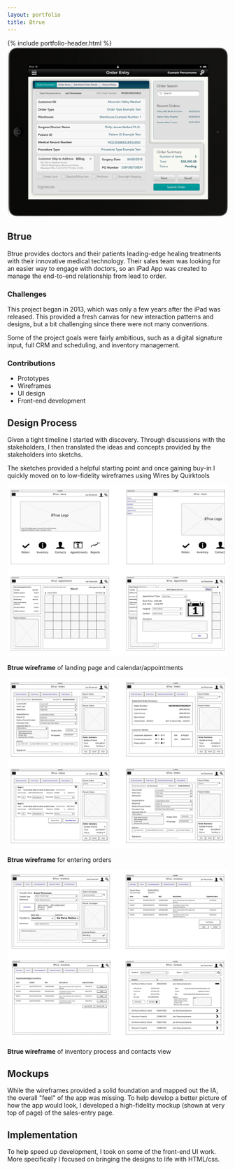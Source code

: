 ```yaml
---
layout: portfolio
title: Btrue
---
```

<div class="portfolio-item">
  <section>
  {% include portfolio-header.html %}
    <img src="/assets/img/portfolio/btrue-ipad.png" alt="" class="thumb">
    <h1>Btrue</h1>
    <p>Btrue provides doctors and their patients leading-edge healing treatments with their innovative medical technology. Their sales team was looking for an easier way to engage with doctors, so an iPad App was created to manage the end-to-end relationship from lead to order.</p>
    <div class="challenges">
      <div class="column--heavy">
        <h3>Challenges</h3>
        <p>This project began in 2013, which was only a few years after the iPad was released. This provided a fresh canvas for new interaction patterns and designs, but a bit challenging since there were not many conventions.</p>
        <p>Some of the project goals were fairly ambitious, such as a digital signature input, full CRM and scheduling, and inventory management.</p>
      </div>
      <div>
        <h3>Contributions</h3>
        <ul>
          <li>Prototypes</li>
          <li>Wireframes</li>
          <li>UI design</li>
          <li>Front-end development</li>
        </ul>
      </div>
    </div>
  </section>
  <section>
    <h2>Design Process</h2>
    <p>Given a tight timeline I started with discovery. Through discussions with the stakeholders, I then translated the ideas and concepts provided by the stakeholders into sketchs.</p>
    <p>The sketches provided a helpful starting point and once gaining buy-in I quickly moved on to low-fidelity wireframes using Wires by Quirktools</p>
    <img src="/assets/img/portfolio/btrue-wireframes/btrue-home-and-appts.jpg" alt="b true home and appointments wireframes">
    <p class="picture-caption"><strong>Btrue wireframe</strong> of landing page and calendar/appointments</p>
    <img src="/assets/img/portfolio/btrue-wireframes/btrue-orders.jpg" alt="b true order entry process wireframes">
    <p class="picture-caption"><strong>Btrue wireframe</strong> for entering orders</p>
    <img src="/assets/img/portfolio/btrue-wireframes/btrue-inventory-contacts.jpg" alt="b true contacts and inventory wireframes">
    <p class="picture-caption"><strong>Btrue wireframe</strong> of inventory process and contacts view</p>
  </section>
  <section>
    <h2>Mockups</h2>
    <p>While the wireframes provided a solid foundation and mapped out the IA, the overall "feel" of the app was missing. To help develop a better picture of how the app would look, I developed a high-fidelity mockup (shown at very top of page) of the sales-entry page.</p>
  </section>
  <section>
    <h2>Implementation</h2>
    <p>To help speed up development, I took on some of the front-end UI work. More specifically I focused on bringing the designs to life with HTML/css.</p>
  </section>
</div>
